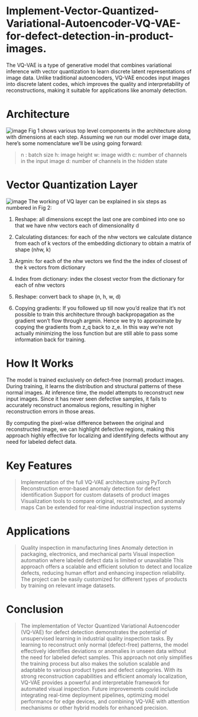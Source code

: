 # Implement-Vector-Quantized-Variational-Autoencoder-VQ-VAE-for-defect-detection-in-product-images.

The VQ-VAE is a type of generative model that combines variational inference with vector quantization to learn discrete latent representations of image data. Unlike traditional autoencoders, VQ-VAE encodes input images into discrete latent codes, which improves the quality and interpretability of reconstructions, making it suitable for applications like anomaly detection.

# Architecture
![image](https://github.com/user-attachments/assets/d5b6797b-4147-48f6-834c-858f2a7fcec1)
Fig 1 shows various top level components in the architecture along with dimensions at each step. Assuming we run our model over image data, here’s some nomenclature we’ll be using going forward:

> n : batch size
> h: image height
> w: image width
> c: number of channels in the input image
> d: number of channels in the hidden state

# Vector Quantization Layer
![image](https://github.com/user-attachments/assets/67fbcc4e-6c2f-4e2d-abe0-de795864b7c4)
The working of VQ layer can be explained in six steps as numbered in Fig 2:
1. Reshape: all dimensions except the last one are combined into one so that we have n*h*w vectors each of dimensionality d

2. Calculating distances: for each of the n*h*w vectors we calculate distance from each of k vectors of the embedding dictionary to obtain a matrix of shape (n*h*w, k)

3. Argmin: for each of the n*h*w vectors we find the the index of closest of the k vectors from dictionary

4. Index from dictionary: index the closest vector from the dictionary for each of n*h*w vectors

5. Reshape: convert back to shape (n, h, w, d)

6. Copying gradients: If you followed up till now you’d realize that it’s not possible to train this architecture through backpropagation as the gradient won’t flow through argmin. Hence we try to approximate by copying the gradients from z_q back to z_e. In this way we’re not actually minimizing the loss function but are still able to pass some information back for training.

# How It Works
The model is trained exclusively on defect-free (normal) product images. During training, it learns the distribution and structural patterns of these normal images. At inference time, the model attempts to reconstruct new input images. Since it has never seen defective samples, it fails to accurately reconstruct anomalous regions, resulting in higher reconstruction errors in those areas.

By computing the pixel-wise difference between the original and reconstructed image, we can highlight defective regions, making this approach highly effective for localizing and identifying defects without any need for labeled defect data.

# Key Features
> Implementation of the full VQ-VAE architecture using PyTorch
> Reconstruction error-based anomaly detection for defect identification
> Support for custom datasets of product images
> Visualization tools to compare original, reconstructed, and anomaly maps
> Can be extended for real-time industrial inspection systems

# Applications
> Quality inspection in manufacturing lines
> Anomaly detection in packaging, electronics, and mechanical parts
> Visual inspection automation where labeled defect data is limited or unavailable
> This approach offers a scalable and efficient solution to detect and localize defects, reducing human effort and enhancing inspection reliability. The project can be easily customized for different types of products by training on relevant image datasets.

# Conclusion
>The implementation of Vector Quantized Variational Autoencoder (VQ-VAE) for defect detection demonstrates the potential of unsupervised learning in industrial quality inspection tasks. By learning to reconstruct only normal (defect-free) patterns, the model effectively identifies deviations or anomalies in unseen data without the need for labeled defect samples.
> This approach not only simplifies the training process but also makes the solution scalable and adaptable to various product types and defect categories. With its strong reconstruction capabilities and efficient anomaly localization, VQ-VAE provides a powerful and interpretable framework for automated visual inspection.
> Future improvements could include integrating real-time deployment pipelines, optimizing model performance for edge devices, and combining VQ-VAE with attention mechanisms or other hybrid models for enhanced precision.
